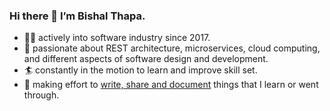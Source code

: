 ### Hi there 👋 I’m Bishal Thapa. 

- 👨‍💻 actively into software industry since 2017. 
- 🤠 passionate about REST architecture, microservices, cloud computing, and different aspects of software design and development.
- 🏄 constantly in the motion to learn and improve skill set.
- 📒 making effort to <a href="https://github.com/devbith/notes"> write, share and document</a> things that I learn or went through.

<!--
**devbith/devbith** is a ✨ _special_ ✨ repository because its `README.md` (this file) appears on your GitHub profile.

Here are some ideas to get you started:

- wo I’m currently working on ...
- 🌱 I’m currently learning ...
- 👯 I’m looking to collaborate on ...
- 🤔 I’m looking for help with ...
- 💬 Ask me about ...
- 📫 How to reach me: ...
- 😄 Pronouns: ...
- ⚡ Fun fact: ...
-->
